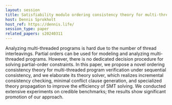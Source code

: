 ```yaml
---
layout: session
title: Satisfiability modulo ordering consistency theory for multi-threaded program verification
host: Dennis Sprokholt
host_ref: https://dennis.life/
session_type: paper
related_papers: s20240311
---
```


Analyzing multi-threaded programs is hard due to the number of thread interleavings. Partial orders can be used for modeling and analyzing multi-threaded programs. However, there is no dedicated decision procedure for solving partial-order constraints. In this paper, we propose a novel ordering consistency theory for multi-threaded program verification under sequential consistency, and we elaborate its theory solver, which realizes incremental consistency checking, minimal conflict clause generation, and specialized theory propagation to improve the efficiency of SMT solving. We conducted extensive experiments on credible benchmarks; the results show significant promotion of our approach.
